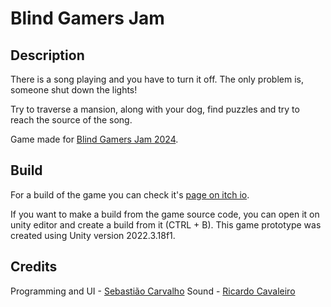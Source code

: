 # Blind Gamers Jam

## Description

There is a song playing and you have to turn it off. The only problem is, someone shut down the lights!

Try to traverse a mansion, along with your dog, find puzzles and try to reach the source of the song.

Game made for [Blind Gamers Jam 2024](https://itch.io/jam/games-for-blind-gamers-3).

## Build

For a build of the game you can check it's [page on itch io](https://sebastiaocarvalho.itch.io/turn-off-the-song).

If you want to make a build from the game source code, you can open it on unity editor and create a build from it (CTRL + B).
This game prototype was created using Unity version 2022.3.18f1.

## Credits

Programming and UI - [Sebastião Carvalho](https://github.com/SebastiaoCarvalho)
Sound - [Ricardo Cavaleiro](https://github.com/MrDummyAcc-dot)